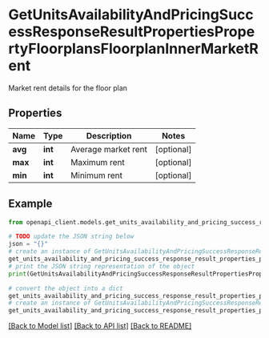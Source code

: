 # GetUnitsAvailabilityAndPricingSuccessResponseResultPropertiesPropertyFloorplansFloorplanInnerMarketRent

Market rent details for the floor plan

## Properties

Name | Type | Description | Notes
------------ | ------------- | ------------- | -------------
**avg** | **int** | Average market rent | [optional] 
**max** | **int** | Maximum rent | [optional] 
**min** | **int** | Minimum rent | [optional] 

## Example

```python
from openapi_client.models.get_units_availability_and_pricing_success_response_result_properties_property_floorplans_floorplan_inner_market_rent import GetUnitsAvailabilityAndPricingSuccessResponseResultPropertiesPropertyFloorplansFloorplanInnerMarketRent

# TODO update the JSON string below
json = "{}"
# create an instance of GetUnitsAvailabilityAndPricingSuccessResponseResultPropertiesPropertyFloorplansFloorplanInnerMarketRent from a JSON string
get_units_availability_and_pricing_success_response_result_properties_property_floorplans_floorplan_inner_market_rent_instance = GetUnitsAvailabilityAndPricingSuccessResponseResultPropertiesPropertyFloorplansFloorplanInnerMarketRent.from_json(json)
# print the JSON string representation of the object
print(GetUnitsAvailabilityAndPricingSuccessResponseResultPropertiesPropertyFloorplansFloorplanInnerMarketRent.to_json())

# convert the object into a dict
get_units_availability_and_pricing_success_response_result_properties_property_floorplans_floorplan_inner_market_rent_dict = get_units_availability_and_pricing_success_response_result_properties_property_floorplans_floorplan_inner_market_rent_instance.to_dict()
# create an instance of GetUnitsAvailabilityAndPricingSuccessResponseResultPropertiesPropertyFloorplansFloorplanInnerMarketRent from a dict
get_units_availability_and_pricing_success_response_result_properties_property_floorplans_floorplan_inner_market_rent_from_dict = GetUnitsAvailabilityAndPricingSuccessResponseResultPropertiesPropertyFloorplansFloorplanInnerMarketRent.from_dict(get_units_availability_and_pricing_success_response_result_properties_property_floorplans_floorplan_inner_market_rent_dict)
```
[[Back to Model list]](../README.md#documentation-for-models) [[Back to API list]](../README.md#documentation-for-api-endpoints) [[Back to README]](../README.md)


